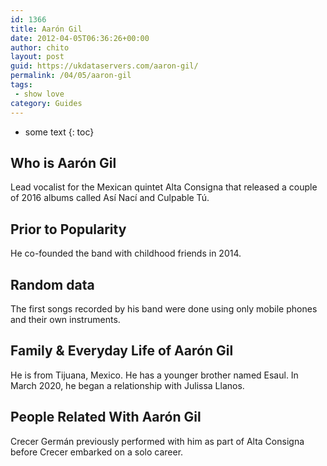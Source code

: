 ```yaml
---
id: 1366
title: Aarón Gil
date: 2012-04-05T06:36:26+00:00
author: chito
layout: post
guid: https://ukdataservers.com/aaron-gil/
permalink: /04/05/aaron-gil
tags:
 - show love
category: Guides
---
```


* some text
{: toc}


## Who is  Aarón Gil
                  
                  
                  
Lead vocalist for the Mexican quintet Alta Consigna that released a couple of 2016 albums called Así Nací and Culpable Tú.
                  
                
                
                
## Prior to Popularity 
                  
                  
                  
He co-founded the band with childhood friends in 2014.
                  
                
                
                
## Random data 
                  
                  
                  
The first songs recorded by his band were done using only mobile phones and their own instruments.
                  
                
                
                
## Family & Everyday Life of Aarón Gil
                  
                  
                  
He is from Tijuana, Mexico. He has a younger brother named Esaul. In March 2020, he began a relationship with Julissa Llanos. 
                  
                
                
                
## People Related With  Aarón Gil
                  
                  
                  
Crecer Germán previously performed with him as part of Alta Consigna before Crecer embarked on a solo career.
                  
                
              
            
          
          
          
    
    
  
